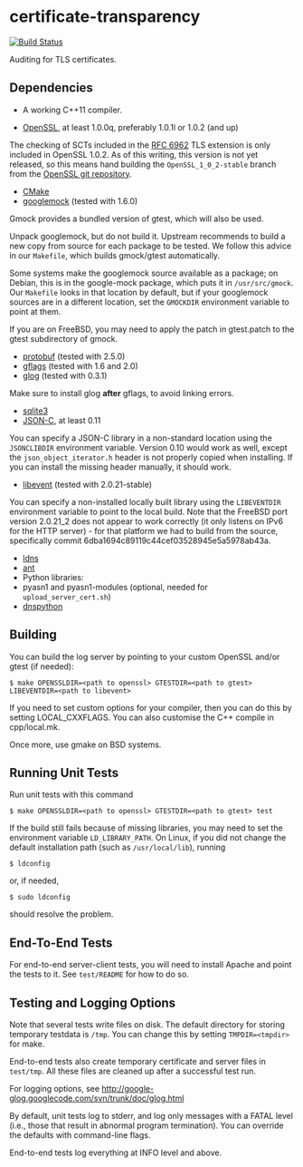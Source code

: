 certificate-transparency
========================

[![Build Status](https://travis-ci.org/google/certificate-transparency.svg?branch=master)](https://travis-ci.org/google/certificate-transparency)

Auditing for TLS certificates.

## Dependencies ##

 - A working C++11 compiler.

 - [OpenSSL](https://www.openssl.org/source/), at least 1.0.0q, preferably 1.0.1l or 1.0.2 (and up)

The checking of SCTs included in the [RFC 6962](http://tools.ietf.org/html/rfc6962) TLS extension is only included in OpenSSL 1.0.2. As of this writing, this version is not yet released, so this means hand building the ```OpenSSL_1_0_2-stable``` branch from the [OpenSSL git repository](https://www.openssl.org/source/repos.html).

 - [CMake](http://www.cmake.org/)
 - [googlemock](https://code.google.com/p/googlemock/) (tested with 1.6.0)

Gmock provides a bundled version of gtest, which will also be used.

Unpack googlemock, but do not build it. Upstream recommends to build a new copy from source for each package to be tested. We follow this advice in our ```Makefile```, which builds gmock/gtest automatically.

Some systems make the googlemock source available as a package; on Debian, this is in the google-mock package, which puts it in ```/usr/src/gmock```. Our ```Makefile``` looks in that location by default, but if your googlemock sources are in a different location, set the ```GMOCKDIR``` environment variable to point at them.

If you are on FreeBSD, you may need to apply the patch in gtest.patch to the gtest subdirectory of gmock.

 - [protobuf](https://github.com/google/protobuf) (tested with 2.5.0)
 - [gflags](https://code.google.com/p/gflags/) (tested with 1.6 and 2.0)
 - [glog](https://code.google.com/p/google-glog/) (tested with 0.3.1)

Make sure to install glog **after** gflags, to avoid linking errors.

 - [sqlite3](http://www.sqlite.org/)
 - [JSON-C](https://github.com/json-c/json-c/), at least 0.11

You can specify a JSON-C library in a non-standard location using the ```JSONCLIBDIR``` environment variable. Version 0.10 would work as well, except the ```json_object_iterator.h``` header is not properly copied when installing. If you can install the missing header manually, it should work.

 - [libevent](http://libevent.org/) (tested with 2.0.21-stable)

You can specify a non-installed locally built library using the ```LIBEVENTDIR``` environment variable to point to the local build. Note that the FreeBSD port version 2.0.21_2 does not appear to work correctly (it only listens on IPv6 for the HTTP server) - for that platform we had to build from the source, specifically commit 6dba1694c89119c44cef03528945e5a5978ab43a.

 - [ldns](http://www.nlnetlabs.nl/projects/ldns/)
 - [ant](http://ant.apache.org/)
 - Python libraries:
  - pyasn1 and pyasn1-modules (optional, needed for ```upload_server_cert.sh```)
  - [dnspython](http://www.dnspython.org/)

## Building ##

You can build the log server by pointing to your custom OpenSSL and/or gtest (if needed):

```
$ make OPENSSLDIR=<path to openssl> GTESTDIR=<path to gtest> LIBEVENTDIR=<path to libevent>
```

If you need to set custom options for your compiler, then you can do this by setting LOCAL_CXXFLAGS. You can also customise the C++ compile in cpp/local.mk.

Once more, use gmake on BSD systems.

## Running Unit Tests ##

Run unit tests with this command

```
$ make OPENSSLDIR=<path to openssl> GTESTDIR=<path to gtest> test
```

If the build still fails because of missing libraries, you may need to set the
environment variable ```LD_LIBRARY_PATH```. On Linux, if you did not change the
default installation path (such as ```/usr/local/lib```), running

```
$ ldconfig
```

or, if needed,

```
$ sudo ldconfig
```

should resolve the problem.

## End-To-End Tests ##

For end-to-end server-client tests, you will need to install Apache
and point the tests to it. See ```test/README``` for how to do so.

## Testing and Logging Options ##

Note that several tests write files on disk. The default directory for
storing temporary testdata is ```/tmp```. You can change
this by setting ```TMPDIR=<tmpdir>``` for make.

End-to-end tests also create temporary certificate and server files in
```test/tmp```. All these files are cleaned up after a successful test run.

For logging options, see
http://google-glog.googlecode.com/svn/trunk/doc/glog.html

By default, unit tests log to stderr, and log only messages with a FATAL level
(i.e., those that result in abnormal program termination).
You can override the defaults with command-line flags.

End-to-end tests log everything at INFO level and above.
